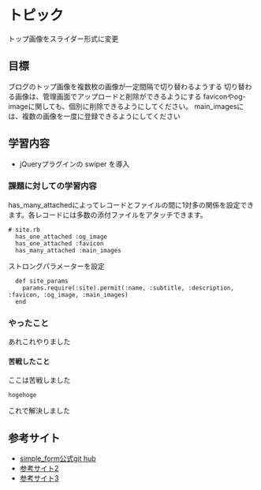 # トピック
トップ画像をスライダー形式に変更

## 目標
ブログのトップ画像を複数枚の画像が一定間隔で切り替わるようする
切り替わる画像は、管理画面でアップロードと削除ができるようにする
faviconやog-imageに関しても、個別に削除できるようにしてください。
main_imagesには、複数の画像を一度に登録できるようにしてください

## 学習内容
- jQueryプラグインの swiper を導入

### 課題に対しての学習内容
has_many_attachedによってレコードとファイルの間に1対多の関係を設定できます。各レコードには多数の添付ファイルをアタッチできます。
```
# site.rb
  has_one_attached :og_image
  has_one_attached :favicon
  has_many_attached :main_images
```
ストロングパラメーターを設定
```
  def site_params
    params.require(:site).permit(:name, :subtitle, :description, :favicon, :og_image, :main_images)
  end
```

### やったこと
あれこれやりました

#### 苦戦したこと
ここは苦戦しました

```
hogehoge 
```

これで解決しました


## 参考サイト
- [simple_form公式git hub](https://github.com/heartcombo/simple_form)
- [参考サイト2](https://www.google.com/?hl=ja)
- [参考サイト3](https://www.google.com/?hl=ja)